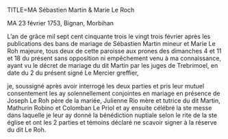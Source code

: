 TITLE=MA Sébastien Martin & Marie Le Roch

MA 23 février 1753, Bignan, Morbihan

L’an de grâce mil sept cent cinquante trois le vingt trois février après les publications des bans de mariage de Sébastien Martin mineur et Marie Le Roh majeure, tous deux de cette paroisse aux prones des dimanches 4 et 11 et 18 du présent sans opposition ni empêchement venu à ma connaissance, ayant vu le décret de mariage du dit Martin par les juges de Trebrimoel, en date du 2 du présent signé Le Mercier greffier,

je, soussigné après avoir interrogé les deux parties et pris leur mutuel consentement les ay solennellement  conjointes en mariage en présence de Joseph Le Roh père de la mariée, Julienne Rio mère et tutrice du dit Martin, Mathurin Robino et Colomban Le Priol et ay ensuite célébré la ste messe dans laquelle je leur ay donné la bénédiction nuptiale selon le rite de la ste église et ont les 2 parties et témoins déclaré ne scavoir signer à la réserve du dit Le Roh.
